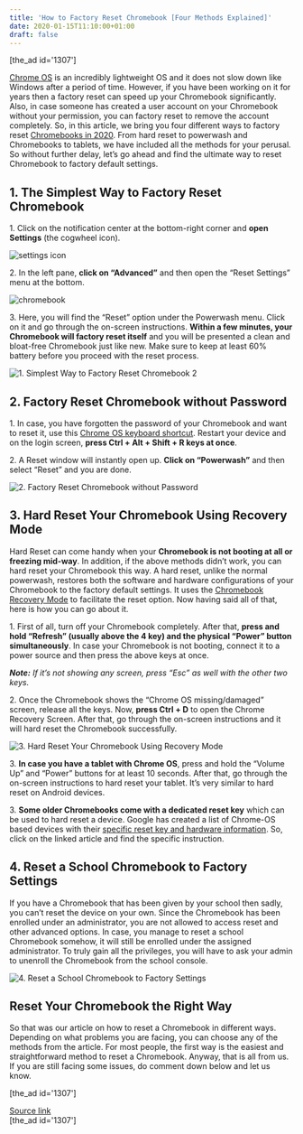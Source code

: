 ```yaml
---
title: 'How to Factory Reset Chromebook [Four Methods Explained]'
date: 2020-01-15T11:10:00+01:00
draft: false
---
```


\[the\_ad id='1307'\]  
  

  

[Chrome OS](https://beebom.com/best-chrome-os-tips-tricks/) is an incredibly lightweight OS and it does not slow down like Windows after a period of time. However, if you have been working on it for years then a factory reset can speed up your Chromebook significantly. Also, in case someone has created a user account on your Chromebook without your permission, you can factory reset to remove the account completely. So, in this article, we bring you four different ways to factory reset [Chromebooks in 2020](https://beebom.com/best-chromebooks-you-can-buy/). From hard reset to powerwash and Chromebooks to tablets, we have included all the methods for your perusal. So without further delay, let’s go ahead and find the ultimate way to reset Chromebook to factory default settings.  

1\. The Simplest Way to Factory Reset Chromebook
------------------------------------------------

  

1\. Click on the notification center at the bottom-right corner and **open Settings** (the cogwheel icon).  

![settings icon](https://beebom.com/wp-content/uploads/2020/01/How-to-Use-Linux-on-Your-Chromebook-1.jpg)

2\. In the left pane, **click on “Advanced”** and then open the “Reset Settings” menu at the bottom.  

![chromebook](https://beebom.com/wp-content/uploads/2020/01/1.-Simplest-Way-to-Factory-Reset-Chromebook.jpeg)

3\. Here, you will find the “Reset” option under the Powerwash menu. Click on it and go through the on-screen instructions. **Within a few minutes, your Chromebook will factory reset itself** and you will be presented a clean and bloat-free Chromebook just like new. Make sure to keep at least 60% battery before you proceed with the reset process.  

![1. Simplest Way to Factory Reset Chromebook 2](https://beebom.com/wp-content/uploads/2020/01/1.-Simplest-Way-to-Factory-Reset-Chromebook-2.jpeg)

2\. Factory Reset Chromebook without Password
---------------------------------------------

  

1\. In case, you have forgotten the password of your Chromebook and want to reset it, use this [Chrome OS keyboard shortcut](https://beebom.com/chromebook-shortcuts-use-chrome-os/). Restart your device and on the login screen, **press Ctrl + Alt + Shift + R keys at once**.  

2\. A Reset window will instantly open up. **Click on “Powerwash”** and then select “Reset” and you are done.

  
  

  

![2. Factory Reset Chromebook without Password](https://beebom.com/wp-content/uploads/2020/01/2.-Factory-Reset-Chromebook-without-Password.jpeg)

3\. Hard Reset Your Chromebook Using Recovery Mode
--------------------------------------------------

  

Hard Reset can come handy when your **Chromebook is not booting at all or freezing mid-way**. In addition, if the above methods didn’t work, you can hard reset your Chromebook this way. A hard reset, unlike the normal powerwash, restores both the software and hardware configurations of your Chromebook to the factory default settings. It uses the [Chromebook Recovery Mode](https://beebom.com/how-create-recovery-image-chromebook/) to facilitate the reset option. Now having said all of that, here is how you can go about it.  

1\. First of all, turn off your Chromebook completely. After that, **press and hold “Refresh” (usually above the 4 key) and the physical “Power” button simultaneously**. In case your Chromebook is not booting, connect it to a power source and then press the above keys at once.  

_**Note:** If it’s not showing any screen, press “Esc” as well with the other two keys._  

2\. Once the Chromebook shows the “Chrome OS missing/damaged” screen, release all the keys. Now, **press Ctrl + D** to open the Chrome Recovery Screen. After that, go through the on-screen instructions and it will hard reset the Chromebook successfully.  

![3. Hard Reset Your Chromebook Using Recovery Mode](https://beebom.com/wp-content/uploads/2020/01/3.-Hard-Reset-Your-Chromebook-Using-Recovery-Mode.jpg)

3\. **In case you have a tablet with Chrome OS**, press and hold the “Volume Up” and “Power” buttons for at least 10 seconds. After that, go through the on-screen instructions to hard reset your tablet. It’s very similar to hard reset on Android devices.  

3\. **Some older Chromebooks come with a dedicated reset key** which can be used to hard reset a device. Google has created a list of Chrome-OS based devices with their [specific reset key and hardware information](https://support.google.com/chromebook/answer/3227606?hl=en). So, click on the linked article and find the specific instruction.  

4\. Reset a School Chromebook to Factory Settings
-------------------------------------------------

  

If you have a Chromebook that has been given by your school then sadly, you can’t reset the device on your own. Since the Chromebook has been enrolled under an administrator, you are not allowed to access reset and other advanced options. In case, you manage to reset a school Chromebook somehow, it will still be enrolled under the assigned administrator. To truly gain all the privileges, you will have to ask your admin to unenroll the Chromebook from the school console.  

![4. Reset a School Chromebook to Factory Settings](https://beebom.com/wp-content/uploads/2020/01/4.-Reset-a-School-Chromebook-to-Factory-Settings.jpg)

Reset Your Chromebook the Right Way
-----------------------------------

  

So that was our article on how to reset a Chromebook in different ways. Depending on what problems you are facing, you can choose any of the methods from the article. For most people, the first way is the easiest and straightforward method to reset a Chromebook. Anyway, that is all from us. If you are still facing some issues, do comment down below and let us know.  

  
  
\[the\_ad id='1307'\]  
  
[Source link](https://beebom.com/how-factory-reset-chromebook/)  
\[the\_ad id='1307'\]